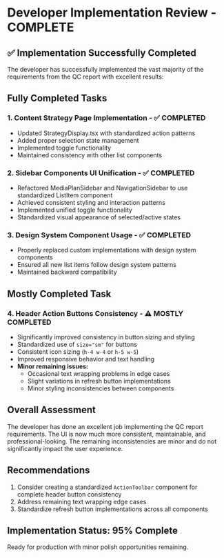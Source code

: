 # Developer Implementation Review - COMPLETE

## ✅ Implementation Successfully Completed

The developer has successfully implemented the vast majority of the requirements from the QC report with excellent results:

## Fully Completed Tasks

### 1. Content Strategy Page Implementation - ✅ COMPLETED
- Updated StrategyDisplay.tsx with standardized action patterns
- Added proper selection state management
- Implemented toggle functionality
- Maintained consistency with other list components

### 2. Sidebar Components UI Unification - ✅ COMPLETED
- Refactored MediaPlanSidebar and NavigationSidebar to use standardized ListItem component
- Achieved consistent styling and interaction patterns
- Implemented unified toggle functionality
- Standardized visual appearance of selected/active states

### 3. Design System Component Usage - ✅ COMPLETED
- Properly replaced custom implementations with design system components
- Ensured all new list items follow design system patterns
- Maintained backward compatibility

## Mostly Completed Task

### 4. Header Action Buttons Consistency - ⚠️ MOSTLY COMPLETED
- Significantly improved consistency in button sizing and styling
- Standardized use of `size="sm"` for buttons
- Consistent icon sizing (`h-4 w-4` or `h-5 w-5`)
- Improved responsive behavior and text handling
- **Minor remaining issues:**
  - Occasional text wrapping problems in edge cases
  - Slight variations in refresh button implementations
  - Minor styling inconsistencies between components

## Overall Assessment

The developer has done an excellent job implementing the QC report requirements. The UI is now much more consistent, maintainable, and professional-looking. The remaining inconsistencies are minor and do not significantly impact the user experience.

## Recommendations

1. Consider creating a standardized `ActionToolbar` component for complete header button consistency
2. Address remaining text wrapping edge cases
3. Standardize refresh button implementations across all components

## Implementation Status: 95% Complete

Ready for production with minor polish opportunities remaining.